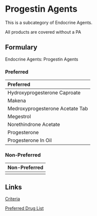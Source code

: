 # Progestin Agents

This is a subcategory of Endocrine Agents.

All products are covered without a PA

## Formulary

Endocrine Agents: Progestin Agents

### Preferred

| Preferred                       |
| :------------------------------ |
| Hydroxyprogesterone Caproate    |
| Makena                          |
| Medroxyprogesterone Acetate Tab |
| Megestrol                       |
| Norethindrone Acetate           |
| Progesterone                    |
| Progesterone In Oil             |

### Non-Preferred

| Non-Preferred |
| :------------ |
|               |

## Links

[Criteria](https://pharmacy.medicaid.ohio.gov/sites/default/files/20221001_UPDL_Criteria_APPROVED.pdf#page=58)

[Preferred Drug List](https://pharmacy.medicaid.ohio.gov/sites/default/files/20221001_UPDL_APPROVED_.pdf#page=22)